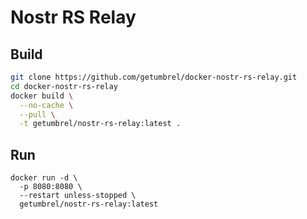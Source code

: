 # Nostr RS Relay

## Build
```bash
git clone https://github.com/getumbrel/docker-nostr-rs-relay.git
cd docker-nostr-rs-relay
docker build \
  --no-cache \
  --pull \
  -t getumbrel/nostr-rs-relay:latest .
```

## Run
```
docker run -d \
  -p 8080:8080 \
  --restart unless-stopped \
  getumbrel/nostr-rs-relay:latest
```